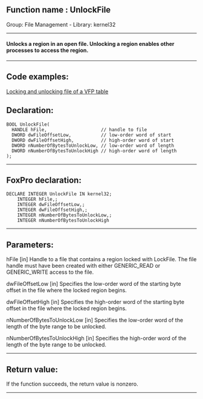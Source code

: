 
## Function name : UnlockFile
Group: File Management - Library: kernel32    
***  


#### Unlocks a region in an open file. Unlocking a region enables other processes to access the region.
***  


## Code examples:
[Locking and unlocking file of a VFP table](../../samples/sample_154.md)  

## Declaration:
```foxpro  
BOOL UnlockFile(
  HANDLE hFile,                    // handle to file
  DWORD dwFileOffsetLow,           // low-order word of start
  DWORD dwFileOffsetHigh,          // high-order word of start
  DWORD nNumberOfBytesToUnlockLow, // low-order word of length
  DWORD nNumberOfBytesToUnlockHigh // high-order word of length
);  
```  
***  


## FoxPro declaration:
```foxpro  
DECLARE INTEGER UnlockFile IN kernel32;
	INTEGER hFile,;
	INTEGER dwFileOffsetLow,;
	INTEGER dwFileOffsetHigh,;
	INTEGER nNumberOfBytesToUnlockLow,;
	INTEGER nNumberOfBytesToUnlockHigh  
```  
***  


## Parameters:
hFile 
[in] Handle to a file that contains a region locked with LockFile. The file handle must have been created with either GENERIC_READ or GENERIC_WRITE access to the file. 

dwFileOffsetLow 
[in] Specifies the low-order word of the starting byte offset in the file where the locked region begins. 

dwFileOffsetHigh 
[in] Specifies the high-order word of the starting byte offset in the file where the locked region begins. 

nNumberOfBytesToUnlockLow 
[in] Specifies the low-order word of the length of the byte range to be unlocked. 

nNumberOfBytesToUnlockHigh 
[in] Specifies the high-order word of the length of the byte range to be unlocked.  
***  


## Return value:
If the function succeeds, the return value is nonzero.  
***  

